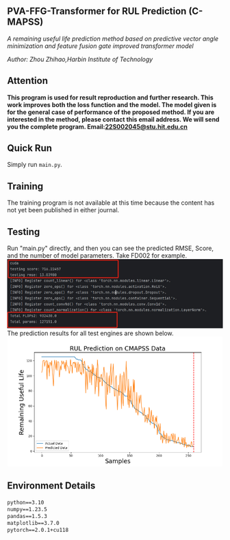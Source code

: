 ## PVA-FFG-Transformer for RUL Prediction (C-MAPSS)
_A remaining useful life prediction method based on predictive vector angle minimization and feature fusion gate improved transformer model_

_Author: Zhou Zhihao,Harbin Institute of Technology_

## Attention
**This program is used for result reproduction and further research.
This work improves both the loss function and the model. The model given is for the general case of performance of the proposed method. 
If you are interested in the method, please contact this email address. We will send you the complete program. 
Email:22S002045@stu.hit.edu.cn**

## Quick Run
Simply run `main.py`. 

## Training
The training program is not available at this time because the content has not yet been published in either journal.

## Testing
Run "main.py" directly, and then you can see the predicted RMSE, Score, and the number of model parameters.
Take FD002 for example.
![FD002_index.png](FD002_index.png)
The prediction results for all test engines are shown below.
![FD002_results.png](FD002_results.png)

## Environment Details
```
python==3.10
numpy==1.23.5
pandas==1.5.3
matplotlib==3.7.0
pytorch==2.0.1+cu118
```
